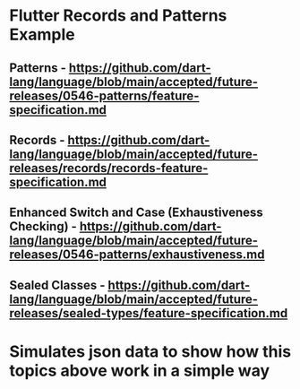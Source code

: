 # Flutter Records and Patterns Example

## Patterns - https://github.com/dart-lang/language/blob/main/accepted/future-releases/0546-patterns/feature-specification.md

## Records - https://github.com/dart-lang/language/blob/main/accepted/future-releases/records/records-feature-specification.md

## Enhanced Switch and Case (Exhaustiveness Checking) - https://github.com/dart-lang/language/blob/main/accepted/future-releases/0546-patterns/exhaustiveness.md

## Sealed Classes - https://github.com/dart-lang/language/blob/main/accepted/future-releases/sealed-types/feature-specification.md

# Simulates json data to show how this topics above work in a simple way

